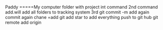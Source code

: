 Paddy
=====My computer folder with project
int command
2nd command  add.will add all folders to tracking system
3rd git commit -m
add again
commit again
chane =add
git add star to add everything
push to git hub
  git remote add origin
